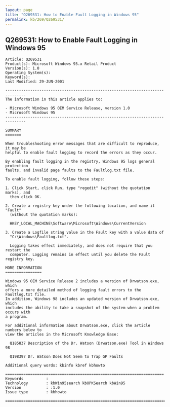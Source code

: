 ```yaml
---
layout: page
title: "Q269531: How to Enable Fault Logging in Windows 95"
permalink: kb/269/Q269531/
---
```


## Q269531: How to Enable Fault Logging in Windows 95

	Article: Q269531
	Product(s): Microsoft Windows 95.x Retail Product
	Version(s): 1.0
	Operating System(s): 
	Keyword(s): 
	Last Modified: 29-JUN-2001
	
	-------------------------------------------------------------------------------
	The information in this article applies to:
	
	- Microsoft Windows 95 OEM Service Release, version 1.0 
	- Microsoft Windows 95 
	-------------------------------------------------------------------------------
	
	SUMMARY
	=======
	
	When troubleshooting error messages that are difficult to reproduce, it may be
	helpful to enable fault logging to record the errors as they occur.
	
	By enabling fault logging in the registry, Windows 95 logs general protection
	faults, and invalid page faults to the Faultlog.txt file.
	
	To enable fault logging, follow these steps:
	
	1. Click Start, click Run, type "regedit" (without the quotation marks), and
	  then click OK.
	
	2. Create a registry key under the following location, and name it "Fault"
	  (without the quotation marks):
	
	  HKEY_LOCAL_MACHINE\Software\Microsoft\Windows\CurrentVersion
	
	3. Create a Logfile string value in the Fault key with a value data of
	  "C:\Windows\Faultlog.txt".
	
	  Logging takes effect immediately, and does not require that you restart the
	  computer. Logging remains in effect until you delete the Fault registry key.
	
	MORE INFORMATION
	================
	
	Windows 95 OEM Service Release 2 includes a version of Drwatson.exe, which
	offers a more detailed method of logging fault errors to the Faultlog.txt file.
	In addition, Windows 98 includes an updated version of Drwatson.exe, which
	includes the ability to take a snapshot of the system when a problem occurs with
	a program.
	
	For additional information about Drwatson.exe, click the article numbers below to
	view the articles in the Microsoft Knowledge Base:
	
	  Q185837 Description of the Dr. Watson (Drwatson.exe) Tool in Windows 98
	
	  Q198397 Dr. Watson Does Not Seem to Trap GP Faults
	
	Additional query words: kbinfo kbref kbhowto
	
	======================================================================
	Keywords          :  
	Technology        : kbWin95search kbOPKSearch kbWin95
	Version           : :1.0
	Issue type        : kbhowto
	
	=============================================================================
	
